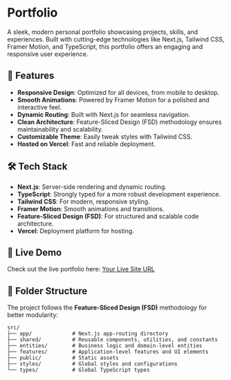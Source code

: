 # Portfolio

A sleek, modern personal portfolio showcasing projects, skills, and experiences. Built with cutting-edge technologies like Next.js, Tailwind CSS, Framer Motion, and TypeScript, this portfolio offers an engaging and responsive user experience.

## 🚀 Features

- **Responsive Design**: Optimized for all devices, from mobile to desktop.
- **Smooth Animations**: Powered by Framer Motion for a polished and interactive feel.
- **Dynamic Routing**: Built with Next.js for seamless navigation.
- **Clean Architecture**: Feature-Sliced Design (FSD) methodology ensures maintainability and scalability.
- **Customizable Theme**: Easily tweak styles with Tailwind CSS.
- **Hosted on Vercel**: Fast and reliable deployment.

## 🛠️ Tech Stack

- **Next.js**: Server-side rendering and dynamic routing.
- **TypeScript**: Strongly typed for a more robust development experience.
- **Tailwind CSS**: For modern, responsive styling.
- **Framer Motion**: Smooth animations and transitions.
- **Feature-Sliced Design (FSD)**: For structured and scalable code architecture.
- **Vercel**: Deployment platform for hosting.

## 🌟 Live Demo

Check out the live portfolio here: [Your Live Site URL](#)

## 📂 Folder Structure

The project follows the **Feature-Sliced Design (FSD)** methodology for better modularity:

```plaintext
src/
├── app/             # Next.js app-routing directory
├── shared/          # Reusable components, utilities, and constants
├── entities/        # Business logic and domain-level entities
├── features/        # Application-level features and UI elements
├── public/          # Static assets
├── styles/          # Global styles and configurations
└── types/           # Global TypeScript types
```
